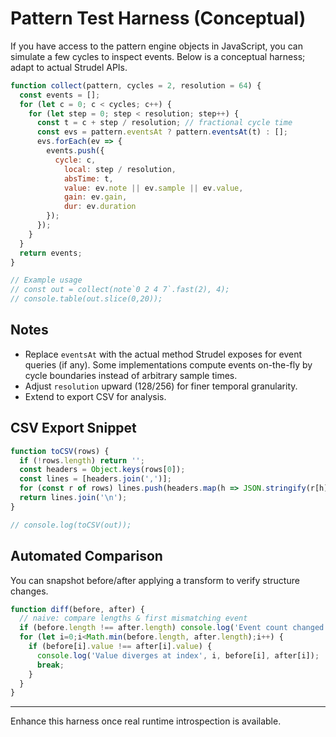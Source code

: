 # Pattern Test Harness (Conceptual)

If you have access to the pattern engine objects in JavaScript, you can simulate a few cycles to inspect events. Below is a conceptual harness; adapt to actual Strudel APIs.

```js
function collect(pattern, cycles = 2, resolution = 64) {
  const events = [];
  for (let c = 0; c < cycles; c++) {
    for (let step = 0; step < resolution; step++) {
      const t = c + step / resolution; // fractional cycle time
      const evs = pattern.eventsAt ? pattern.eventsAt(t) : [];
      evs.forEach(ev => {
        events.push({
          cycle: c,
            local: step / resolution,
            absTime: t,
            value: ev.note || ev.sample || ev.value,
            gain: ev.gain,
            dur: ev.duration
        });
      });
    }
  }
  return events;
}

// Example usage
// const out = collect(note`0 2 4 7`.fast(2), 4);
// console.table(out.slice(0,20));
```

## Notes
- Replace `eventsAt` with the actual method Strudel exposes for event queries (if any). Some implementations compute events on-the-fly by cycle boundaries instead of arbitrary sample times.
- Adjust `resolution` upward (128/256) for finer temporal granularity.
- Extend to export CSV for analysis.

## CSV Export Snippet
```js
function toCSV(rows) {
  if (!rows.length) return '';
  const headers = Object.keys(rows[0]);
  const lines = [headers.join(',')];
  for (const r of rows) lines.push(headers.map(h => JSON.stringify(r[h] ?? '')).join(','));
  return lines.join('\n');
}

// console.log(toCSV(out));
```

## Automated Comparison
You can snapshot before/after applying a transform to verify structure changes.

```js
function diff(before, after) {
  // naive: compare lengths & first mismatching event
  if (before.length !== after.length) console.log('Event count changed', before.length, '->', after.length);
  for (let i=0;i<Math.min(before.length, after.length);i++) {
    if (before[i].value !== after[i].value) {
      console.log('Value diverges at index', i, before[i], after[i]);
      break;
    }
  }
}
```

---
Enhance this harness once real runtime introspection is available.
